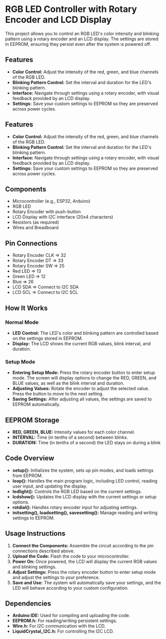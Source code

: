 
# RGB LED Controller with Rotary Encoder and LCD Display

This project allows you to control an RGB LED's color intensity and blinking pattern using a rotary encoder and an LCD display. The settings are stored in EEPROM, ensuring they persist even after the system is powered off.


## Features

* **Color Control:** Adjust the intensity of the red, green, and blue channels of the RGB LED.
* **Blinking Pattern Control:** Set the interval and duration for the LED's blinking pattern.
* **Interface:** Navigate through settings using a rotary encoder, with visual feedback provided by an LCD display.
* **Settings:** Save your custom settings to EEPROM so they are preserved across power cycles.
## Features

* **Color Control:** Adjust the intensity of the red, green, and blue channels of the RGB LED.
* **Blinking Pattern Control:** Set the interval and duration for the LED's blinking pattern.
* **Interface:** Navigate through settings using a rotary encoder, with visual feedback provided by an LCD display.
* **Settings:** Save your custom settings to EEPROM so they are preserved across power cycles.
## Components
* Microcontroller (e.g., ESP32, Arduino)
* RGB LED
* Rotary Encoder with push-button
* LCD Display with I2C interface (20x4 characters)
* Resistors (as required)
* Wires and Breadboard
## Pin Connections
* Rotary Encoder CLK =>	32
* Rotary Encoder DT =>	33
* Rotary Encoder SW =>	25
* Red LED =>	13
* Green LED =>	12
* Blue  =>	26
* LCD SDA =>	Connect to I2C SDA
* LCD SCL =>	Connect to I2C SCL
## How It Works
### Normal Mode
* **LED Control:** The LED's color and blinking pattern are controlled based on the settings stored in EEPROM.
* **Display:** The LCD shows the current RGB values, blink interval, and duration.

### Setup Mode
* **Entering Setup Mode:** Press the rotary encoder button to enter setup mode. The screen will display options to change the RED, GREEN, and BLUE values, as well as the blink interval and duration.
* **Adjusting Values:** Rotate the encoder to adjust the selected value. Press the button to move to the next setting.
* **Saving Settings:** After adjusting all values, the settings are saved to EEPROM automatically.
## EEPROM Storage
* **RED, GREEN, BLUE:** Intensity values for each color channel.
* **INTERVAL:** Time (in tenths of a second) between blinks.
* **DURATION:** Time (in tenths of a second) the LED stays on during a blink
## Code Overview
* **setup():** Initializes the system, sets up pin modes, and loads settings from EEPROM.
* **loop():** Handles the main program logic, including LED control, reading user input, and updating the display.
* **ledlight():** Controls the RGB LED based on the current settings.
* **lcdshow():** Updates the LCD display with the current settings or setup options.
* **rotdial():** Handles rotary encoder input for adjusting settings.
* **initsetting(), loadsetting(), savesetting():** Manage reading and writing settings to EEPROM.
## Usage Instructions
1. **Connect the Components:** Assemble the circuit according to the pin connections described above.
2. **Upload the Code:** Flash the code to your microcontroller.
3. **Power On:** Once powered, the LCD will display the current RGB values and blinking settings.
4. **Adjust Settings:** Press the rotary encoder button to enter setup mode and adjust the settings to your preference.
5. **Save and Use:** The system will automatically save your settings, and the LED will behave according to your custom configuration.
## Dependencies
* **Arduino IDE:** Used for compiling and uploading the code.
* **EEPROM.h:** For reading/writing persistent settings.
* **Wire.h:** For I2C communication with the LCD.
* **LiquidCrystal_I2C.h:** For controlling the I2C LCD.